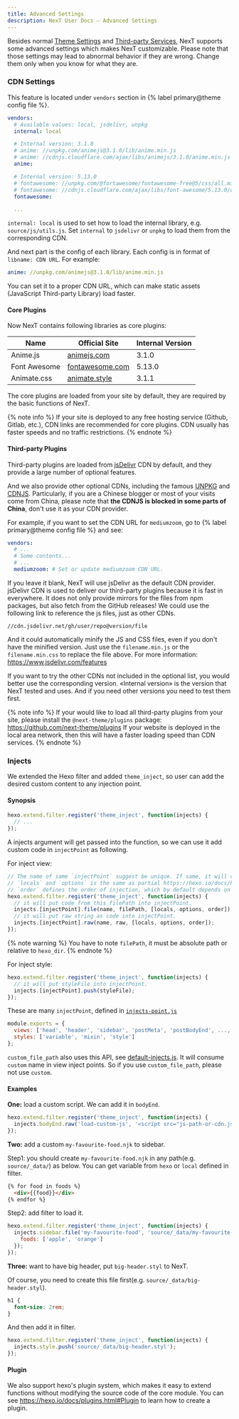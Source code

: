 ```yaml
---
title: Advanced Settings
description: NexT User Docs – Advanced Settings
---
```


Besides normal [Theme Settings](/docs/theme-settings/) and [Third-party Services](/docs/third-party-services/), NexT supports some advanced settings which makes NexT customizable.
Please note that those settings may lead to abnormal behavior if they are wrong. Change them only when you know for what they are.

### CDN Settings

This feature is located under `vendors` section in {% label primary@theme config file %}.

```yml next/_config.yml
vendors:
  # Available values: local, jsdelivr, unpkg
  internal: local

  # Internal version: 3.1.0
  # anime: //unpkg.com/animejs@3.1.0/lib/anime.min.js
  # anime: //cdnjs.cloudflare.com/ajax/libs/animejs/3.1.0/anime.min.js
  anime:

  # Internal version: 5.13.0
  # fontawesome: //unpkg.com/@fortawesome/fontawesome-free@5/css/all.min.css
  # fontawesome: //cdnjs.cloudflare.com/ajax/libs/font-awesome/5.13.0/css/all.min.css
  fontawesome:

  ...
```

`internal: local` is used to set how to load the internal library, e.g. `source/js/utils.js`. Set `internal` to `jsdelivr` or `unpkg` to load them from the corresponding CDN.

And next part is the config of each library. Each config is in format of `libname: CDN URL`. For example:

```yml next/_config.yml
anime: //unpkg.com/animejs@3.1.0/lib/anime.min.js
```

You can set it to a proper CDN URL, which can make static assets (JavaScript Third-party Library) load faster.

#### Core Plugins

Now NexT contains following libraries as core plugins:

| Name               | Official Site                                            | Internal Version      |
| ------------------ | -------------------------------------------------------- | --------------------- |
| Anime.js           | [animejs.com](https://animejs.com)                       | 3.1.0                 |
| Font Awesome       | [fontawesome.com](https://fontawesome.com)               | 5.13.0                |
| Animate.css        | [animate.style](https://animate.style)                   | 3.1.1                 |

The core plugins are loaded from your site by default, they are required by the basic functions of NexT.

{% note info %}
If your site is deployed to any free hosting service (Github, Gitlab, etc.), CDN links are recommended for core plugins. CDN usually has faster speeds and no traffic restrictions.
{% endnote %}

#### Third-party Plugins

Third-party plugins are loaded from [jsDelivr](https://www.jsdelivr.com/) CDN by default, and they provide a large number of optional features.

And we also provide other optional CDNs, including the famous [UNPKG](https://unpkg.com) and [CDNJS](https://cdnjs.com/).
Particularly, if you are a Chinese blogger or most of your visits come from China, please note that **the CDNJS is blocked in some parts of China**, don't use it as your CDN provider.

For example, if you want to set the CDN URL for `mediumzoom`, go to {% label primary@theme config file %} and see:

```yml next/_config.yml
vendors:
  # ...
  # Some contents...
  # ...
  mediumzoom: # Set or update mediumzoom CDN URL.
```

If you leave it blank, NexT will use jsDelivr as the default CDN provider. jsDelivr CDN is used to deliver our third-party plugins because it is fast in everywhere. It does not only provide mirrors for the files from npm packages, but also fetch from the GitHub releases! We could use the following link to reference the js files, just as other CDNs.

```
//cdn.jsdelivr.net/gh/user/repo@version/file
```

And it could automatically minify the JS and CSS files, even if you don't have the minified version. Just use the `filename.min.js` or the `filename.min.css` to replace the file above. For more information: https://www.jsdelivr.com/features

If you want to try the other CDNs not included in the optional list, you would better use the corresponding version.
«Internal version» is the version that NexT tested and uses. And if you need other versions you need to test them first.

{% note info %}
If your would like to load all third-party plugins from your site, please install the `@next-theme/plugins` package: https://github.com/next-theme/plugins
If your website is deployed in the local area network, then this will have a faster loading speed than CDN services.
{% endnote %}

### Injects

We extended the Hexo filter and added `theme_inject`, so user can add the desired custom content to any injection point.

#### Synopsis

```js
hexo.extend.filter.register('theme_inject', function(injects) {
  // ...
});
```

A injects argument will get passed into the function, so we can use it add custom code in `injectPoint` as following.

For inject view:
```js
// The name of same `injectPoint` suggest be unique. If same, it will override low priority configurations.
// `locals` and `options` is the same as partial https://hexo.io/docs/helpers#partial.
// `order` defines the order of injection, which by default depends on the priority of injection.
hexo.extend.filter.register('theme_inject', function(injects) {
  // it will put code from this filePath into injectPoint.
  injects.[injectPoint].file(name, filePath, [locals, options, order]);
  // it will put raw string as code into injectPoint.
  injects.[injectPoint].raw(name, raw, [locals, options, order]);
});
```

{% note warning %}
You have to note `filePath`, it must be absolute path or relative to `hexo_dir`.
{% endnote %}

For inject style:
```js
hexo.extend.filter.register('theme_inject', function(injects) {
  // it will put styleFile into injectPoint.
  injects.[injectPoint].push(styleFile);
});
```

These are many `injectPoint`, defined in [`injects-point.js`](https://github.com/next-theme/hexo-theme-next/blob/master/scripts/events/lib/injects-point.js)
```js
module.exports = {
  views: ['head', 'header', 'sidebar', 'postMeta', 'postBodyEnd', ..., 'footer', 'bodyEnd'],
  styles: ['variable', 'mixin', 'style']
};
```

`custom_file_path` also uses this API, see [default-injects.js](https://github.com/next-theme/hexo-theme-next/blob/master/scripts/filters/default-injects.js). It will consume `custom` name in view inject points. So if you use `custom_file_path`, please not use `custom`.

#### Examples

**One:** load a custom script. We can add it in `bodyEnd`.

```js
hexo.extend.filter.register('theme_inject', function(injects) {
  injects.bodyEnd.raw('load-custom-js', '<script src="js-path-or-cdn.js"></script>', {}, {cache: true});
});
```

**Two:** add a custom `my-favourite-food.njk` to sidebar.

Step1: you should create `my-favourite-food.njk` in any path(e.g. `source/_data/`) as below. You can get variable from `hexo` or `local` defined in filter.
```html
{% for food in foods %}
  <div>{{food}}</div>
{% endfor %}
```

Step2: add filter to load it.
```js
hexo.extend.filter.register('theme_inject', function(injects) {
  injects.sidebar.file('my-favourite-food', 'source/_data/my-favourite-food.njk', {
    foods: ['apple', 'orange']
  });
});
```

**Three:** want to have big header, put `big-header.styl` to NexT.

Of course, you need to create this file first(e.g. `source/_data/big-header.styl`).
```css
h1 {
  font-size: 2rem;
}
```

And then add it in filter.
```js
hexo.extend.filter.register('theme_inject', function(injects) {
  injects.style.push('source/_data/big-header.styl');
});
```

#### Plugin

We also support hexo's plugin system, which makes it easy to extend functions without modifying the source code of the core module. You can see <https://hexo.io/docs/plugins.html#Plugin> to learn how to create a plugin.
